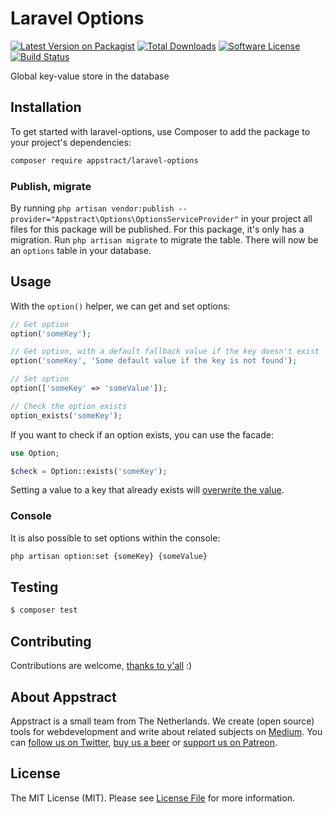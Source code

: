 # Laravel Options

[![Latest Version on Packagist](https://img.shields.io/packagist/v/appstract/laravel-options.svg?style=flat-square)](https://packagist.org/packages/appstract/laravel-options)
[![Total Downloads](https://img.shields.io/packagist/dt/appstract/laravel-options.svg?style=flat-square)](https://packagist.org/packages/appstract/laravel-options)
[![Software License](https://img.shields.io/badge/license-MIT-brightgreen.svg?style=flat-square)](LICENSE.md)
[![Build Status](https://img.shields.io/travis/appstract/laravel-options/master.svg?style=flat-square)](https://travis-ci.org/appstract/laravel-options)

Global key-value store in the database

## Installation

To get started with laravel-options, use Composer to add the package to your project's dependencies:

```bash
composer require appstract/laravel-options
```

### Publish, migrate

By running `php artisan vendor:publish --provider="Appstract\Options\OptionsServiceProvider"` in your project all files for this package will be published.
For this package, it's only has a migration.
Run `php artisan migrate` to migrate the table.
There will now be an `options` table in your database.

## Usage

With the `option()` helper, we can get and set options:

```php
// Get option
option('someKey');

// Get option, with a default fallback value if the key doesn't exist
option('someKey', 'Some default value if the key is not found');

// Set option
option(['someKey' => 'someValue']);

// Check the option exists
option_exists('someKey');
```

If you want to check if an option exists, you can use the facade:

```php
use Option;

$check = Option::exists('someKey');
```

Setting a value to a key that already exists will [overwrite the value](https://github.com/appstract/laravel-options/releases/tag/0.2.0).


### Console

It is also possible to set options within the console:

```bash
php artisan option:set {someKey} {someValue}
```

## Testing

```bash
$ composer test
```

## Contributing

Contributions are welcome, [thanks to y'all](https://github.com/appstract/laravel-options/graphs/contributors) :)

## About Appstract

Appstract is a small team from The Netherlands. We create (open source) tools for webdevelopment and write about related subjects on [Medium](https://medium.com/appstract). You can [follow us on Twitter](https://twitter.com/teamappstract), [buy us a beer](https://www.paypal.me/teamappstract/10) or [support us on Patreon](https://www.patreon.com/appstract).

## License

The MIT License (MIT). Please see [License File](LICENSE.md) for more information.
